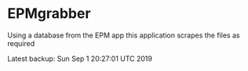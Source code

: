 # EPMgrabber
Using a database from the EPM app this application scrapes the files as required


Latest backup: Sun Sep 1 20:27:01 UTC 2019
